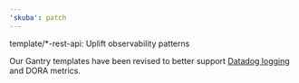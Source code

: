 ```yaml
---
'skuba': patch
---
```


template/\*-rest-api: Uplift observability patterns

Our Gantry templates have been revised to better support [Datadog logging](https://backstage.myseek.xyz/docs/default/component/sig-backend-tooling/guidance/logging/) and DORA metrics.
